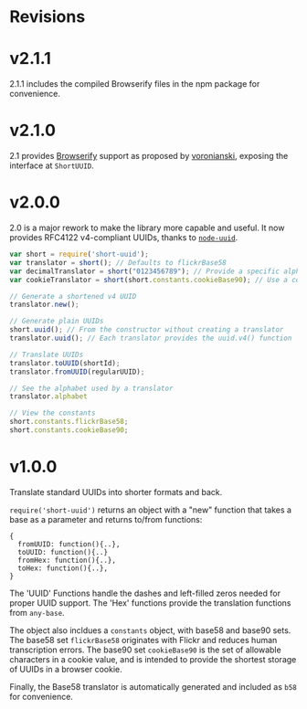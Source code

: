 # Revisions

# v2.1.1

2.1.1 includes the compiled Browserify files in the npm package for convenience.

# v2.1.0

2.1 provides [Browserify](http://browserify.org) support as proposed by [voronianski](https://github.com/voronianski),
exposing the interface at `ShortUUID`.

# v2.0.0

2.0 is a major rework to make the library more capable and useful. It now provides RFC4122 v4-compliant UUIDs,
thanks to [`node-uuid`](https://github.com/broofa/node-uuid).

```javascript
var short = require('short-uuid');
var translator = short(); // Defaults to flickrBase58
var decimalTranslator = short("0123456789"); // Provide a specific alphabet for translation
var cookieTranslator = short(short.constants.cookieBase90); // Use a constant for translation

// Generate a shortened v4 UUID
translator.new();

// Generate plain UUIDs
short.uuid(); // From the constructor without creating a translator
translator.uuid(); // Each translator provides the uuid.v4() function

// Translate UUIDs
translator.toUUID(shortId);
translator.fromUUID(regularUUID);

// See the alphabet used by a translator
translator.alphabet

// View the constants
short.constants.flickrBase58;
short.constants.cookieBase90;

```

# v1.0.0

Translate standard UUIDs into shorter formats and back.

`require('short-uuid')` returns an object with a "new" function that takes a base as a parameter and returns to/from functions:

    {
      fromUUID: function(){..},
      toUUID: function(){..}
      fromHex: function(){..},
      toHex: function(){..},
    }

The 'UUID' Functions handle the dashes and left-filled zeros needed for proper UUID support. The 'Hex' functions provide the translation functions from `any-base`.

The object also incldues a `constants` object, with base58 and base90 sets.
The base58 set `flickrBase58` originates with Flickr and reduces human transcription errors.
The base90 set `cookieBase90` is the set of allowable characters in a cookie value, and is intended to provide the shortest storage of UUIDs in a browser cookie.

Finally, the Base58 translator is automatically generated and included as `b58` for convenience.
